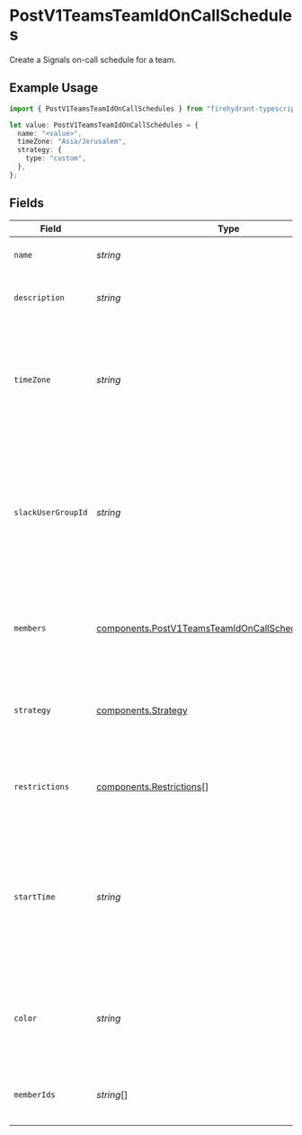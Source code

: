 # PostV1TeamsTeamIdOnCallSchedules

Create a Signals on-call schedule for a team.

## Example Usage

```typescript
import { PostV1TeamsTeamIdOnCallSchedules } from "firehydrant-typescript-sdk/models/components";

let value: PostV1TeamsTeamIdOnCallSchedules = {
  name: "<value>",
  timeZone: "Asia/Jerusalem",
  strategy: {
    type: "custom",
  },
};
```

## Fields

| Field                                                                                                                                           | Type                                                                                                                                            | Required                                                                                                                                        | Description                                                                                                                                     |
| ----------------------------------------------------------------------------------------------------------------------------------------------- | ----------------------------------------------------------------------------------------------------------------------------------------------- | ----------------------------------------------------------------------------------------------------------------------------------------------- | ----------------------------------------------------------------------------------------------------------------------------------------------- |
| `name`                                                                                                                                          | *string*                                                                                                                                        | :heavy_check_mark:                                                                                                                              | The on-call schedule's name.                                                                                                                    |
| `description`                                                                                                                                   | *string*                                                                                                                                        | :heavy_minus_sign:                                                                                                                              | A detailed description of the on-call schedule.                                                                                                 |
| `timeZone`                                                                                                                                      | *string*                                                                                                                                        | :heavy_check_mark:                                                                                                                              | The time zone in which the on-call schedule operates. This value must be a valid IANA time zone name.                                           |
| `slackUserGroupId`                                                                                                                              | *string*                                                                                                                                        | :heavy_minus_sign:                                                                                                                              | The ID of a Slack user group for syncing purposes. If provided, we will automatically sync whoever is on call to the user group in Slack.       |
| `members`                                                                                                                                       | [components.PostV1TeamsTeamIdOnCallSchedulesMembers](../../models/components/postv1teamsteamidoncallschedulesmembers.md)[]                      | :heavy_minus_sign:                                                                                                                              | An ordered list of objects that specify members of the on-call schedule's rotation.                                                             |
| `strategy`                                                                                                                                      | [components.Strategy](../../models/components/strategy.md)                                                                                      | :heavy_check_mark:                                                                                                                              | An object that specifies how the schedule's on-call shifts should be generated.                                                                 |
| `restrictions`                                                                                                                                  | [components.Restrictions](../../models/components/restrictions.md)[]                                                                            | :heavy_minus_sign:                                                                                                                              | A list of objects that restrict the schedule to speccific on-call periods.                                                                      |
| `startTime`                                                                                                                                     | *string*                                                                                                                                        | :heavy_minus_sign:                                                                                                                              | An ISO8601 time string specifying when the schedule's first shift should start. This value is only used if the schedule's strategy is "custom". |
| `color`                                                                                                                                         | *string*                                                                                                                                        | :heavy_minus_sign:                                                                                                                              | A hex color code that will be used to represent the schedule in the UI and iCal subscriptions.                                                  |
| `memberIds`                                                                                                                                     | *string*[]                                                                                                                                      | :heavy_minus_sign:                                                                                                                              | This parameter is deprecated; use `members` instead.                                                                                            |
